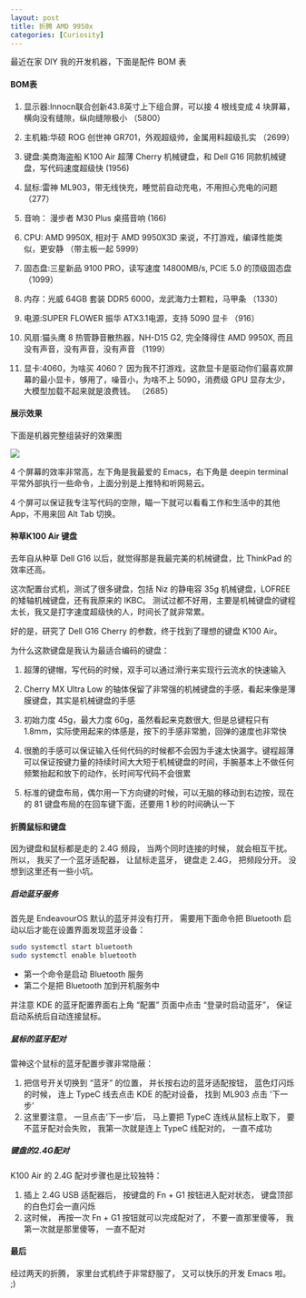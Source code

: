 ```yaml
---
layout: post
title: 折腾 AMD 9950x
categories: [Curiosity]
---
```


最近在家 DIY 我的开发机器，下面是配件 BOM 表

#### BOM表
1. 显示器:Innocn联合创新43.8英寸上下组合屏，可以接 4 根线变成 4 块屏幕，横向没有缝隙，纵向缝隙极小 （5800）

2. 主机箱:华硕 ROG 创世神 GR701，外观超级帅，金属用料超级扎实 （2699）

3. 键盘:美商海盗船 K100 Air 超薄 Cherry 机械键盘，和 Dell G16 同款机械键盘，写代码速度超级快 (1956)

4. 鼠标:雷神 ML903，带无线快充，睡觉前自动充电，不用担心充电的问题 （277）

5. 音响： 漫步者 M30 Plus 桌搭音响 (166)

6. CPU: AMD 9950X, 相对于 AMD 9950X3D 来说，不打游戏，编译性能类似，更安静 （带主板一起 5999）

7. 固态盘:三星新品 9100 PRO，读写速度 14800MB/s, PCIE 5.0 的顶级固态盘 （1099）

8. 内存：光威 64GB 套装 DDR5 6000，龙武海力士颗粒，马甲条 （1330）

9. 电源:SUPER FLOWER 振华 ATX3.1电源，支持 5090 显卡 （916）

10. 风扇:猫头鹰 8 热管静音散热器，NH-D15 G2,  完全降得住 AMD 9950X, 而且没有声音，没有声音，没有声音 （1199）

11. 显卡:4060，为啥买 4060？ 因为我不打游戏，这款显卡是驱动你们最喜欢屏幕的最小显卡，够用了，噪音小，为啥不上 5090，消费级 GPU 显存太少，大模型加载不起来就是浪费钱。 （2685）

#### 展示效果
下面是机器完整组装好的效果图

![]({{site.url}}/pics/develop-computer/computer.jpeg)

4 个屏幕的效率非常高，左下角是我最爱的 Emacs，右下角是 deepin terminal 平常外部执行一些命令，上面分别是上推特和听网易云。 

4 个屏可以保证我专注写代码的空隙，瞄一下就可以看看工作和生活中的其他 App，不用来回 Alt Tab 切换。

#### 种草K100 Air 键盘
去年自从种草 Dell G16 以后，就觉得那是我最完美的机械键盘，比 ThinkPad 的效率还高。 

这次配置台式机，测试了很多键盘，包括 Niz 的静电容 35g 机械键盘，LOFREE 的矮轴机械键盘，还有我原来的 IKBC。 测试过都不好用，主要是机械键盘的键程太长，我又是打字速度超级快的人，时间长了就非常累。

好的是，研究了 Dell G16 Cherry 的参数，终于找到了理想的键盘 K100 Air。

为什么这款键盘是我认为最适合编码的键盘：

1. 超薄的键帽，写代码的时候，双手可以通过滑行来实现行云流水的快速输入

2. Cherry MX Ultra Low 的轴体保留了非常强的机械键盘的手感，看起来像是薄膜键盘，其实是机械键盘的手感

3. 初始力度 45g，最大力度 60g，虽然看起来克数很大, 但是总键程只有1.8mm，实际使用起来的体感是，按下的手感非常脆，回弹的速度也非常快

4. 很脆的手感可以保证输入任何代码的时候都不会因为手速太快漏字。键程超薄可以保证按键力量的持续时间大大短于机械键盘的时间，手腕基本上不做任何频繁抬起和放下的动作，长时间写代码不会很累

5. 标准的键盘布局，偶尔用一下方向键的时候，可以无脑的移动到右边按，现在的 81 键盘布局的在回车键下面，还要用 1 秒的时间确认一下

#### 折腾鼠标和键盘
因为键盘和鼠标都是走的 2.4G 频段， 当两个同时连接的时候， 就会相互干扰。 所以， 我买了一个蓝牙适配器， 让鼠标走蓝牙， 键盘走 2.4G， 把频段分开。 没想到这里还有一些小坑。

##### 启动蓝牙服务
首先是 EndeavourOS 默认的蓝牙并没有打开， 需要用下面命令把 Bluetooth 启动以后才能在设置界面发现蓝牙设备：

```bash
sudo systemctl start bluetooth
sudo systemctl enable bluetooth
```
* 第一个命令是启动 Bluetooth 服务
* 第二个是把 Bluetooth 加到开机服务中

并注意 KDE 的蓝牙配置界面右上角 “配置” 页面中点击 “登录时启动蓝牙”， 保证启动系统后自动连接鼠标。

##### 鼠标的蓝牙配对
雷神这个鼠标的蓝牙配置步骤非常隐蔽：
1. 把信号开关切换到 “蓝牙” 的位置， 并长按右边的蓝牙适配按钮， 蓝色灯闪烁的时候， 连上 TypeC 线去点击 KDE 的配对设备， 找到 ML903 点击 '下一步'
2. 这里要注意， 一旦点击'下一步'后， 马上要把 TypeC 连线从鼠标上取下， 要不蓝牙配对会失败， 我第一次就是连上 TypeC 线配对的， 一直不成功

##### 键盘的2.4G配对
K100 Air 的 2.4G 配对步骤也是比较独特：
1. 插上 2.4G USB 适配器后， 按键盘的 Fn + G1 按钮进入配对状态， 键盘顶部的白色灯会一直闪烁
2. 这时候， 再按一次 Fn + G1 按钮就可以完成配对了， 不要一直那里傻等， 我第一次就是那里傻等， 一直不配对

#### 最后
经过两天的折腾， 家里台式机终于非常舒服了， 又可以快乐的开发 Emacs 啦。 ;)


